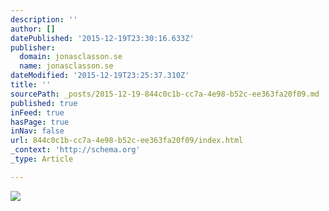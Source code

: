 ```yaml
---
description: ''
author: []
datePublished: '2015-12-19T23:30:16.633Z'
publisher:
  domain: jonasclasson.se
  name: jonasclasson.se
dateModified: '2015-12-19T23:25:37.310Z'
title: ''
sourcePath: _posts/2015-12-19-844c0c1b-cc7a-4e98-b52c-ee363fa20f09.md
published: true
inFeed: true
hasPage: true
inNav: false
url: 844c0c1b-cc7a-4e98-b52c-ee363fa20f09/index.html
_context: 'http://schema.org'
_type: Article

---
```

![](http://jonasclasson.se/wp-content/uploads/2015/09/JC01.jpg)